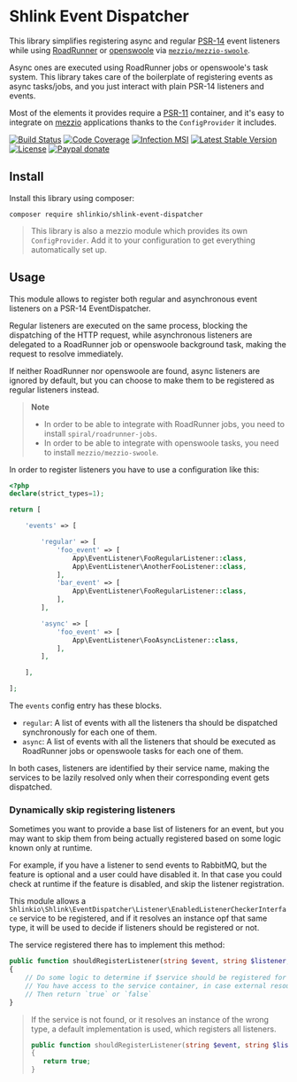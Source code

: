 # Shlink Event Dispatcher

This library simplifies registering async and regular [PSR-14](https://www.php-fig.org/psr/psr-14/) event listeners while using [RoadRunner](https://roadrunner.dev/) or [openswoole](https://openswoole.com/) via [`mezzio/mezzio-swoole`](https://docs.mezzio.dev/mezzio-swoole/).

Async ones are executed using RoadRunner jobs or openswoole's task system. This library takes care of the boilerplate of registering events as async tasks/jobs, and you just interact with plain PSR-14 listeners and events.

Most of the elements it provides require a [PSR-11](https://www.php-fig.org/psr/psr-11/) container, and it's easy to integrate on [mezzio](https://github.com/mezzio/mezzio) applications thanks to the `ConfigProvider` it includes.

[![Build Status](https://img.shields.io/github/actions/workflow/status/shlinkio/shlink-event-dispatcher/ci.yml?branch=main&logo=github&style=flat-square)](https://github.com/shlinkio/shlink-event-dispatcher/actions/workflows/ci.yml?query=workflow%3A%22Continuous+integration%22)
[![Code Coverage](https://img.shields.io/codecov/c/gh/shlinkio/shlink-event-dispatcher/main?style=flat-square)](https://app.codecov.io/gh/shlinkio/shlink-event-dispatcher)
[![Infection MSI](https://img.shields.io/endpoint?style=flat-square&url=https%3A%2F%2Fbadge-api.stryker-mutator.io%2Fgithub.com%2Fshlinkio%2Fshlink-event-dispatcher%2Fmain)](https://dashboard.stryker-mutator.io/reports/github.com/shlinkio/shlink-event-dispatcher/main)
[![Latest Stable Version](https://img.shields.io/github/release/shlinkio/shlink-event-dispatcher.svg?style=flat-square)](https://packagist.org/packages/shlinkio/shlink-event-dispatcher)
[![License](https://img.shields.io/github/license/shlinkio/shlink-event-dispatcher.svg?style=flat-square)](https://github.com/shlinkio/shlink-event-dispatcher/blob/main/LICENSE)
[![Paypal donate](https://img.shields.io/badge/Donate-paypal-blue.svg?style=flat-square&logo=paypal&colorA=aaaaaa)](https://slnk.to/donate)

## Install

Install this library using composer:

    composer require shlinkio/shlink-event-dispatcher

> This library is also a mezzio module which provides its own `ConfigProvider`. Add it to your configuration to get everything automatically set up.

## Usage

This module allows to register both regular and asynchronous event listeners on a PSR-14 EventDispatcher.

Regular listeners are executed on the same process, blocking the dispatching of the HTTP request, while asynchronous listeners are delegated to a RoadRunner job or openswoole background task, making the request to resolve immediately.

If neither RoadRunner nor openswoole are found, async listeners are ignored by default, but you can choose to make them to be registered as regular listeners instead.

> **Note**
> * In order to be able to integrate with RoadRunner jobs, you need to install `spiral/roadrunner-jobs`.
> * In order to be able to integrate with openswoole tasks, you need to install `mezzio/mezzio-swoole`.

In order to register listeners you have to use a configuration like this:

```php
<?php
declare(strict_types=1);

return [

    'events' => [

        'regular' => [
            'foo_event' => [
                App\EventListener\FooRegularListener::class,
                App\EventListener\AnotherFooListener::class,
            ],
            'bar_event' => [
                App\EventListener\FooRegularListener::class,
            ],
        ],

        'async' => [
            'foo_event' => [
                App\EventListener\FooAsyncListener::class,
            ],
        ],

    ],

];
```

The `events` config entry has these blocks.

* `regular`: A list of events with all the listeners tha should be dispatched synchronously for each one of them.
* `async`: A list of events with all the listeners that should be executed as RoadRunner jobs or openswoole tasks for each one of them.

In both cases, listeners are identified by their service name, making the services to be lazily resolved only when their corresponding event gets dispatched.

### Dynamically skip registering listeners

Sometimes you want to provide a base list of listeners for an event, but you may want to skip them from being actually registered based on some logic known only at runtime.

For example, if you have a listener to send events to RabbitMQ, but the feature is optional and a user could have disabled it. In that case you could check at runtime if the feature is disabled, and skip the listener registration.

This module allows a `Shlinkio\Shlink\EventDispatcher\Listener\EnabledListenerCheckerInterface` service to be registered, and if it resolves an instance opf that same type, it will be used to decide if listeners should be registered or not.

The service registered there has to implement this method:

```php
public function shouldRegisterListener(string $event, string $listener, ContainerInterface $container): bool
{
    // Do some logic to determine if $service should be registered for $event
    // You have access to the service container, in case external resources need to be queried
    // Then return `true` or `false`
}
```

> If the service is not found, or it resolves an instance of the wrong type, a default implementation is used, which registers all listeners.
> ```php
> public function shouldRegisterListener(string $event, string $listener, ContainerInterface $container): bool
> {
>    return true;
> }
> ```
